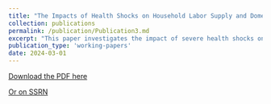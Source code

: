 ```yaml
---
title: "The Impacts of Health Shocks on Household Labor Supply and Domestic Production (with Giovanni Di Meo)"
collection: publications
permalink: /publication/Publication3.md
excerpt: "This paper investigates the impact of severe health shocks on labor supply decisions and domestic production within German households. We draw from the German SocioEconomic Panel (SOEP), focusing on individuals aged 25 to 50 at the time of their first observed health shock. After the health shock, we find that affected individuals suffer a persistent loss in annual gross labor income of around 3,300 Euros. This effect results mostly from adjustments at the extensive margin, with labor market participation declining by about 13%. We observe a reduction in full-time employment, but no significant effect on part-time employment. At the household level, a combination of public transfers and added worker effect effectively compensates for the income loss. Finally, individuals experiencing a health shock, in particular women, spend more time on domestic production."
publication_type: 'working-papers'
date: 2024-03-01
---
```


[Download the PDF here](../files/DME_2024.pdf)

[Or on SSRN](https://papers.ssrn.com/sol3/papers.cfm?abstract_id=4864143)
